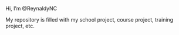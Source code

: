 Hi, I’m @ReynaldyNC

My repository is filled with my school project, course project, training project, etc.
